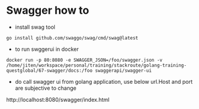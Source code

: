 # Swagger how to

- install swag tool

```go install github.com/swaggo/swag/cmd/swag@latest```

- to run swggerui in docker

```docker run -p 80:8080 -e SWAGGER_JSON=/foo/swagger.json -v /home/jiten/workspace/personal/training/stackroute/golang-training-questglobal/67-swagger/docs:/foo swaggerapi/swagger-ui```

- do call swagger ui from golang application, use below url.Host and port are subjective to change

http://localhost:8080/swagger/index.html